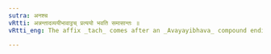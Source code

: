 ```yaml
---
sutra: अनश्च
vRtti: अन्नन्तादव्ययीभावाट्टच् प्रत्ययो भवति समासान्तः ॥
vRtti_eng: The affix _tach_ comes after an _Avayayibhava_ compound ending in अन्, as the final of the compound.

---
```

